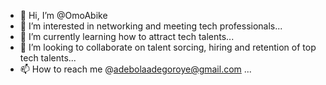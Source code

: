 - 👋 Hi, I’m @OmoAbike
- 👀 I’m interested in networking and meeting tech professionals...
- 🌱 I’m currently learning how to attract tech talents...
- 💞️ I’m looking to collaborate on talent sorcing, hiring and retention of top tech talents...
- 📫 How to reach me @adebolaadegoroye@gmail.com ...

<!---
OmoAbike/OmoAbike is a ✨ special ✨ repository because its `README.md` (this file) appears on your GitHub profile.
You can click the Preview link to take a look at your changes.
--->
